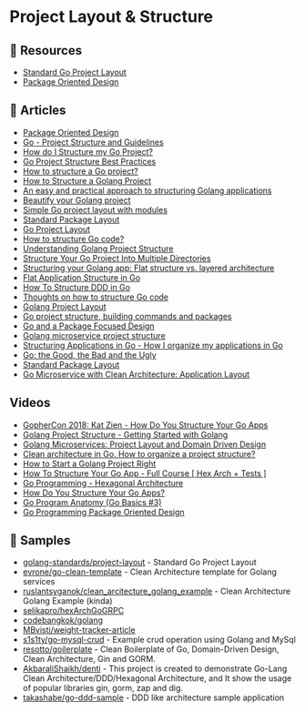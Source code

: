 # Project Layout & Structure

## 📘 Resources
- [Standard Go Project Layout](https://github.com/golang-standards/project-layout)
- [Package Oriented Design](https://github.com/ardanlabs/gotraining/tree/master/topics/go/design/packaging)

## 📕 Articles
- [Package Oriented Design](https://www.ardanlabs.com/blog/2017/02/package-oriented-design.html)
- [Go - Project Structure and Guidelines](https://dev.to/jinxankit/go-project-structure-and-guidelines-4ccm)
- [How do I Structure my Go Project?](https://www.wolfe.id.au/2020/03/10/how-do-i-structure-my-go-project/)
- [Go Project Structure Best Practices](https://tutorialedge.net/golang/go-project-structure-best-practices/)
- [How to structure a Go project?](https://vsupalov.com/go-folder-structure/)
- [How to Structure a Golang Project](https://qvault.io/golang/golang-project-structure/)
- [An easy and practical approach to structuring Golang applications](https://levelup.gitconnected.com/a-practical-approach-to-structuring-go-applications-7f77d7f9c189)
- [Beautify your Golang project](https://itnext.io/beautify-your-golang-project-f795b4b453aa)
- [Simple Go project layout with modules](https://eli.thegreenplace.net/2019/simple-go-project-layout-with-modules/)
- [Standard Package Layout](https://www.gobeyond.dev/standard-package-layout/)
- [Go Project Layout](https://medium.com/golang-learn/go-project-layout-e5213cdcfaa2)
- [How to structure Go code?](https://developer20.com/how-to-structure-go-code/)
- [Understanding Golang Project Structure](https://teemukanstren.com/2020/10/27/understanding-golang-project-structure/)
- [Structure Your Go Project Into Multiple Directories](https://www.jodylecompte.com/posts/go-structure-your-go-project/)
- [Structuring your Golang app: Flat structure vs. layered architecture](https://blog.logrocket.com/flat-structure-vs-layered-architecture-structuring-your-go-app/)
- [Flat Application Structure in Go](https://www.calhoun.io/flat-application-structure/)
- [How To Structure DDD in Go](https://programmingpercy.tech/blog/how-to-structure-ddd-in-go/)
- [Thoughts on how to structure Go code](https://changelog.com/posts/on-go-application-structure)
- [Golang Project Layout](https://manfred.life/golang-project-layout)
- [Go project structure, building commands and packages](https://technobeans.com/2018/12/21/go-project-structure-building-commands-and-packages/)
- [Go and a Package Focused Design](https://blog.gopheracademy.com/advent-2016/go-and-package-focused-design/)
- [Golang microservice project structure ](https://stackoverflow.com/questions/45776238/golang-microservice-project-structure)
- [Structuring Applications in Go - How I organize my applications in Go](https://medium.com/@benbjohnson/structuring-applications-in-go-3b04be4ff091)
- [Go: the Good, the Bad and the Ugly](https://bluxte.net/musings/2018/04/10/go-good-bad-ugly/)
- [Standard Package Layout](https://medium.com/@benbjohnson/standard-package-layout-7cdbc8391fc1)
- [Go Microservice with Clean Architecture: Application Layout](https://medium.com/@jfeng45/go-micro-service-with-clean-architecture-application-layout-e6216dbb835a)

## Videos
- [GopherCon 2018: Kat Zien - How Do You Structure Your Go Apps](https://www.youtube.com/watch?v=oL6JBUk6tj0)
- [Golang Project Structure - Getting Started with Golang](https://www.youtube.com/watch?v=a6-OHTNtsG4)
- [Golang Microservices: Project Layout and Domain Driven Design](https://www.youtube.com/watch?v=LUvid5TJ81Y)
- [Clean architecture in Go. How to organize a project structure?](https://www.youtube.com/watch?v=goC-gCNWhS4)
- [How to Start a Golang Project Right](https://www.youtube.com/watch?v=Ot9Em123Fz8)
- [How To Structure Your Go App - Full Course [ Hex Arch + Tests ]](https://www.youtube.com/watch?v=MpFog2kZsHk)
- [Go Programming - Hexagonal Architecture](https://www.youtube.com/watch?v=k3JZI-sQs2k)
- [How Do You Structure Your Go Apps?](https://www.youtube.com/watch?v=1rxDzs0zgcE)
- [Go Program Anatomy (Go Basics #3)](https://www.youtube.com/watch?v=MSB8LXuUjFc)
- [Go Programming Package Oriented Design](https://www.youtube.com/watch?v=raWGeSom5bE)
## 🚀 Samples
- [golang-standards/project-layout](https://github.com/golang-standards/project-layout) - Standard Go Project Layout
- [evrone/go-clean-template](https://github.com/evrone/go-clean-template) - Clean Architecture template for Golang services
- [ruslantsyganok/clean_arcitecture_golang_example](https://github.com/ruslantsyganok/clean_arcitecture_golang_example) - Clean Architecture Golang Example (kinda)
- [selikapro/hexArchGoGRPC](https://github.com/selikapro/hexArchGoGRPC)
- [codebangkok/golang](https://github.com/codebangkok/golang)
- [MBvisti/weight-tracker-article](https://github.com/MBvisti/weight-tracker-article)
- [s1s1ty/go-mysql-crud](https://github.com/s1s1ty/go-mysql-crud) - Example crud operation using Golang and MySql
- [resotto/goilerplate](https://github.com/resotto/goilerplate) - Clean Boilerplate of Go, Domain-Driven Design, Clean Architecture, Gin and GORM.
- [AkbaraliShaikh/denti](https://github.com/AkbaraliShaikh/denti) - This project is created to demonstrate Go-Lang Clean Architecture/DDD/Hexagonal Architecture, and It show the usage of popular libraries gin, gorm, zap and dig.
- [takashabe/go-ddd-sample](https://github.com/takashabe/go-ddd-sample) - DDD like architecture sample application